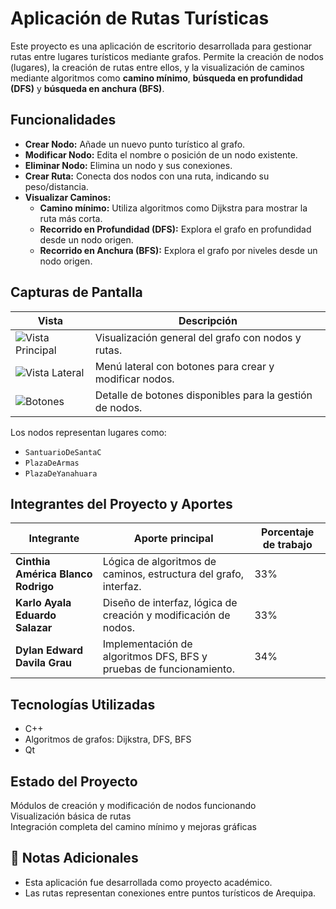 #  Aplicación de Rutas Turísticas

Este proyecto es una aplicación de escritorio desarrollada para gestionar rutas entre lugares turísticos mediante grafos. Permite la creación de nodos (lugares), la creación de rutas entre ellos, y la visualización de caminos mediante algoritmos como **camino mínimo**, **búsqueda en profundidad (DFS)** y **búsqueda en anchura (BFS)**.

##  Funcionalidades

- **Crear Nodo:** Añade un nuevo punto turístico al grafo.
- **Modificar Nodo:** Edita el nombre o posición de un nodo existente.
- **Eliminar Nodo:** Elimina un nodo y sus conexiones.
- **Crear Ruta:** Conecta dos nodos con una ruta, indicando su peso/distancia.
- **Visualizar Caminos:**
  - **Camino mínimo:** Utiliza algoritmos como Dijkstra para mostrar la ruta más corta.
  - **Recorrido en Profundidad (DFS):** Explora el grafo en profundidad desde un nodo origen.
  - **Recorrido en Anchura (BFS):** Explora el grafo por niveles desde un nodo origen.

##  Capturas de Pantalla

| Vista | Descripción |
|------|-------------|
| ![Vista Principal](./7452e84f-dfe8-42a2-86b3-3051dfc5d715.jpg) | Visualización general del grafo con nodos y rutas. |
| ![Vista Lateral](./d7dbd9ae-813f-4e1a-933a-a564a2215f87.jpg) | Menú lateral con botones para crear y modificar nodos. |
| ![Botones](./7aba5c77-218c-4687-b5bc-72e2ca03714b.jpg) | Detalle de botones disponibles para la gestión de nodos. |

Los nodos representan lugares como:
- `SantuarioDeSantaC`
- `PlazaDeArmas`
- `PlazaDeYanahuara`

##  Integrantes del Proyecto y Aportes

| Integrante                             | Aporte principal                                                      | Porcentaje de trabajo |
|----------------------------------------|------------------------------------------------------------------------|------------------------|
| **Cinthia América Blanco Rodrigo**     | Lógica de algoritmos de caminos, estructura del grafo, interfaz.      | 33%                    |
| **Karlo Ayala Eduardo Salazar**        | Diseño de interfaz, lógica de creación y modificación de nodos.       | 33%                    |
| **Dylan Edward Davila Grau**           | Implementación de algoritmos DFS, BFS y pruebas de funcionamiento.    | 34%                    |


##  Tecnologías Utilizadas

- C++ 
- Algoritmos de grafos: Dijkstra, DFS, BFS
- Qt

##  Estado del Proyecto

 Módulos de creación y modificación de nodos funcionando  
 Visualización básica de rutas  
 Integración completa del camino mínimo y mejoras gráficas

## 📝 Notas Adicionales

- Esta aplicación fue desarrollada como proyecto académico.
- Las rutas representan conexiones entre puntos turísticos de Arequipa.



